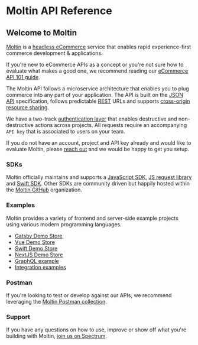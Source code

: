 # Moltin API Reference

## Welcome to Moltin

[Moltin](https://moltin.com) is a [headless eCommerce](https://moltin.com/headless-commerce) service that enables rapid experience-first commerce development & applications.

If you're new to eCommerce APIs as a concept or you're not sure how to evaluate what makes a good one, we recommend reading our [eCommerce API 101 guide](https://www.moltin.com/blog/an-introduction-to-ecommerce-apis).

The Moltin API follows a microservice architecture that enables you to plug commerce into any part of your application. The API is built on the [JSON API](http://jsonapi.org/) specification, follows predictable [REST](https://en.wikipedia.org/wiki/Representational_state_transfer) URLs and supports [cross-origin resource sharing](https://en.wikipedia.org/wiki/Cross-origin_resource_sharing).

We have a two-track [authentication layer](basics/authentication/) that enables destructive and non-destructive actions across projects. All requests require an accompanying `API key` that is associated to users on your team.

If you do not have an account, project and API key already and would like to evaluate Moltin, please [reach out](https://www.moltin.com/contact) and we would be happy to get you setup.

### SDKs

Moltin officially maintains and supports a [JavaScript SDK](https://github.com/moltin/js-sdk), [JS request library](https://github.com/moltin/moltin-request) and [Swift SDK](https://github.com/moltin/ios-sdk). Other SDKs are community driven but happily hosted within the [Moltin GitHub](https://github.com/moltin) organization.

### Examples

Moltin provides a variety of frontend and server-side example projects using various modern programming languages.

* [Gatsby Demo Store](https://github.com/moltin/gatsby-demo-store)
* [Vue Demo Store](https://github.com/moltin/vue-demo-store)
* [Swift Demo Store](https://github.com/moltin/swift-demo-app)
* [NextJS Demo Store](https://github.com/moltin/nextjs-demo-store)
* [GraphQL example](https://github.com/moltin/graphql)
* [Integration examples](https://github.com/moltin/integration-examples)

### Postman

If you're looking to test or develop against our APIs, we recommend leveraging the [Moltin Postman collection](https://www.moltin.com/blog/postman-collection/).

### Support

If you have any questions on how to use, improve or show off what you're building with Moltin, [join us on Spectrum](https://spectrum.chat/moltin).

